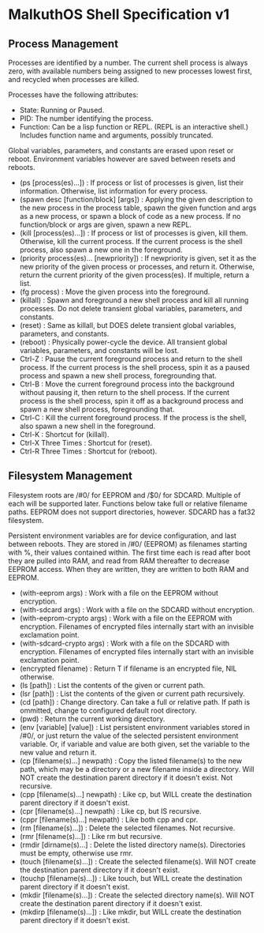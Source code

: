 MalkuthOS Shell Specification v1
================================

Process Management
------------------

Processes are identified by a number. The current shell process is always zero, with available numbers being assigned to new processes lowest first, and recycled when processes are killed.

Processes have the following attributes:
* State: Running or Paused.
* PID: The number identifying the process.
* Function: Can be a lisp function or REPL. (REPL is an interactive shell.) Includes function name and arguments, possibly truncated.

Global variables, parameters, and constants are erased upon reset or reboot. Environment variables however are saved between resets and reboots.

* (ps [process(es)...]) : If process or list of processes is given, list their information. Otherwise, list information for every process.
* (spawn desc [function/block] [args]) : Applying the given description to the new process in the process table, spawn the given function and args as a new process, or spawn a block of code as a new process. If no function/block or args are given, spawn a new REPL.
* (kill [process(es)...]) : If process or list of processes is given, kill them. Otherwise, kill the current process. If the current process is the shell process, also spawn a new one in the foreground.
* (priority process(es)... [newpriority]) : If newpriority is given, set it as the new priority of the given process or processes, and return it. Otherwise, return the current priority of the given process(es). If multiple, return a list.
* (fg process) : Move the given process into the foreground.
* (killall) : Spawn and foreground a new shell process and kill all running processes. Do not delete transient global variables, parameters, and constants.
* (reset) : Same as killall, but DOES delete transient global variables, parameters, and constants.
* (reboot) : Physically power-cycle the device. All transient global variables, parameters, and constants will be lost.
* Ctrl-Z : Pause the current foreground process and return to the shell process. If the current process is the shell process, spin it as a paused process and spawn a new shell process, foregrounding that.
* Ctrl-B : Move the current foreground process into the background without pausing it, then return to the shell process. If the current process is the shell process, spin it off as a background process and spawn a new shell process, foregrounding that.
* Ctrl-C : Kill the current foreground process. If the process is the shell, also spawn a new shell in the foreground.
* Ctrl-K : Shortcut for (killall).
* Ctrl-X Three Times : Shortcut for (reset).
* Ctrl-R Three Times : Shortcut for (reboot).

Filesystem Management
---------------------

Filesystem roots are /#0/ for EEPROM and /$0/ for SDCARD. Multiple of each will be supported later. Functions below take full or relative filename paths. EEPROM does not support directories, however. SDCARD has a fat32 filesystem.

Persistent environment variables are for device configuration, and last between reboots. They are stored in /#0/ (EEPROM) as filenames starting with %, their values contained within. The first time each is read after boot they are pulled into RAM, and read from RAM thereafter to decrease EEPROM access. When they are written, they are written to both RAM and EEPROM.

* (with-eeprom args) : Work with a file on the EEPROM without encryption.
* (with-sdcard args) : Work with a file on the SDCARD without encryption.
* (with-eeprom-crypto args) : Work with a file on the EEPROM with encryption. Filenames of encrypted files internally start with an invisible exclamation point.
* (with-sdcard-crypto args) : Work with a file on the SDCARD with encryption. Filenames of encrypted files internally start with an invisible exclamation point.
* (encrypted filename) : Return T if filename is an encrypted file, NIL otherwise.
* (ls [path]) : List the contents of the given or current path.
* (lsr [path]) : List the contents of the given or current path recursively.
* (cd [path]) : Change directory. Can take a full or relative path. If path is ommitted, change to configured default root directory.
* (pwd) : Return the current working directory.
* (env [variable] [value]) : List persistent environment variables stored in /#0/, or just return the value of the selected persistent environment variable. Or, if variable and value are both given, set the variable to the new value and return it.
* (cp [filename(s)...] newpath) : Copy the listed filename(s) to the new path, which may be a directory or a new filename inside a directory. Will NOT create the destination parent directory if it doesn't exist. Not recursive.
* (cpp [filename(s)...] newpath) : Like cp, but WILL create the destination parent directory if it doesn't exist.
* (cpr [filename(s)...] newpath) : Like cp, but IS recursive.
* (cppr [filename(s)...] newpath) : Like both cpp and cpr.
* (rm [filename(s)...]) : Delete the selected filenames. Not recursive.
* (rmr [filename(s)...]) : Like rm but recursive.
* (rmdir [dirname(s)...] : Delete the listed directory name(s). Directories must be empty, otherwise use rmr.
* (touch [filename(s)...]) : Create the selected filename(s). Will NOT create the destination parent directory if it doesn't exist.
* (touchp [filename(s)...]) : Like touch, but WILL create the destination parent directory if it doesn't exist.
* (mkdir [filename(s)...]) : Create the selected directory name(s). Will NOT create the destination parent directory if it doesn't exist.
* (mkdirp [filename(s)...]) : Like mkdir, but WILL create the destination parent directory if it doesn't exist.
